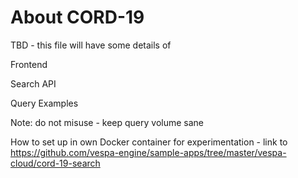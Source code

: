 <!-- Copyright Verizon Media. Licensed under the terms of the Apache 2.0 license. See LICENSE in the project root. -->
# About CORD-19

TBD - this file will have some details of 

Frontend

Search API

Query Examples

Note: do not misuse - keep query volume sane

How to set up in own Docker container for experimentation - link to https://github.com/vespa-engine/sample-apps/tree/master/vespa-cloud/cord-19-search
